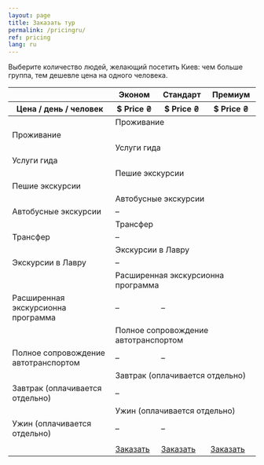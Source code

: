 ```yaml
---
layout: page
title: Заказать тур
permalink: /pricingru/
ref: pricing
lang: ru
---
```


Выберите количество людей, желающий посетить Киев: чем больше группа, тем дешевле цена на одного человека.

<div id="range"></div>

<div class="comparison">
  <table>
    <thead>
      <tr>
        <th class="tl tl2"></th>
        <th class="product" style="border-top-left-radius: 5px; border-left:0px;">Эконом</th>
        <th class="product">Стандарт</th>
        <th class="product" style="border-top-right-radius: 5px; border-right:0px;">Премиум</th>
      </tr>
      <tr>
        <th>Цена / день / человек</th>
        <th class="price-info">
          <div class="price-now"><span id="price-eco">$ Price</span>
          <span> ₴</span>
          </div>
        </th>
        <th class="price-info">
          <div class="price-now"><span id="price-std">$ Price</span>
          <span> ₴</span>
          </div>
        </th>
        <th class="price-info">
          <div class="price-now"><span id="price-prm">$ Price</span>
          <span> ₴</span>
          </div>
        </th>
      </tr>
    </thead>
    <tbody>
      <tr>
        <td></td>
        <td colspan="3">Проживание</td>
      </tr>
      <tr class="compare-row">
        <td>Проживание</td>
        <td><i class="fa fa-check"></i></td>
        <td><i class="fa fa-check"></i></td>
        <td><i class="fa fa-check"></i></td>
      </tr>
      <tr>
        <td> </td>
        <td colspan="3">Услуги гида</td>
      </tr>
      <tr>
        <td>Услуги гида</td>
        <td><i class="fa fa-check"></i></td>
        <td><i class="fa fa-check"></i></td>
        <td><i class="fa fa-check"></i></td>
      </tr>
      <tr>
        <td> </td>
        <td colspan="3">Пешие экскурсии</td>
      </tr>
      <tr class="compare-row">
        <td>Пешие экскурсии</td>
        <td><i class="fa fa-check"></i></td>
        <td><i class="fa fa-check"></i></td>
        <td><i class="fa fa-check"></i></td>
      </tr>
      <tr>
        <td> </td>
        <td colspan="4">Автобусные экскурсии</td>
      </tr>
      <tr>
        <td>Автобусные экскурсии</td>
        <td><span>–</span></td>
        <td><i class="fa fa-check"></i></td>
        <td><i class="fa fa-check"></i></td>
        </td>
      </tr>
      <tr>
        <td> </td>
        <td colspan="3">Трансфер</td>
      </tr>
      <tr class="compare-row">
        <td>Трансфер</td>
        <td><span>–</span></td>
        <td><i class="fa fa-check"></i></td>
        <td><i class="fa fa-check"></i></td>
        </td>
      </tr>
      <tr>
        <td> </td>
        <td colspan="4">Экскурсии в Лавру</td>
      </tr>
      <tr>
        <td>Экскурсии в Лавру</td>
        <td><span>–</span></td>
        <td><i class="fa fa-check"></i></td>
        <td><i class="fa fa-check"></i></td>
        </td>
      </tr>
      <tr>
        <td> </td>
        <td colspan="3">Расширенная экскурсионна программа</td>
      </tr>
      <tr class="compare-row">
        <td>Расширенная экскурсионна программа</td>
        <td><span>–</span></td>
        <td><span>–</span></td>
        <td><i class="fa fa-check"></i></td>
        </td>
      </tr>
      <tr>
        <td> </td>
        <td colspan="3">Полное сопровождение автотранспортом</td>
      </tr>
      <tr>
        <td>Полное сопровождение автотранспортом</td>
        <td><span>–</span></td>
        <td><span>–</span></td>
        <td><i class="fa fa-check"></i></td>
      </tr>
      <tr>
        <td> </td>
        <td colspan="3">Завтрак (оплачивается отдельно)</td>
      </tr>
      <tr class="compare-row">
        <td>Завтрак (оплачивается отдельно)</td>
        <td><span>–</span></td>
        <td><i class="fa fa-check"></i></td>
        <td><i class="fa fa-check"></i></td>
      </tr>
      <tr>
        <td> </td>
        <td colspan="3">Ужин (оплачивается отдельно)</td>
      </tr>
      <tr>
        <td>Ужин (оплачивается отдельно)</td>
        <td><span>–</span></td>
        <td><span>–</span></td>
        <td><i class="fa fa-check"></i></td>
      </tr>
      <tr>
        <td> </td>
      </tr>
      <tr class="compare-row">
        <td></td>
        <td><a id="eco-btn" href="/" onclick="return false;" class="btn btn-row">Заказать<span class="hide-mobile"></span></a></td>
        <td><a id="std-btn" href="/" onclick="return false;" class="btn btn-row">Заказать<span class="hide-mobile"></span></a></td>
        <td><a id="prm-btn" href="/" onclick="return false;" class="btn btn-row">Заказать<span class="hide-mobile"></span></a></td>
      </tr>
    </tbody>
  </table>

</div>



<form id="submit-form" style="display:none" action="http://formspree.io/inkyiv.info@gmail.com" method="POST">
  <div class="input-row">
    <h2 class="inp">Заказ</h2>
  </div>
  <div class="input-row">
    <input type="hidden" name="_next" value="{{ site.baseurl }}/ackru/" />
    <input id="subject" type="hidden" name="_subject" />
    <input type="hidden" name="pricing-plan" />
    <input type="hidden" name="guests-number" />
    <input type="hidden" name="duration" />
    <input type="hidden" name="price" />
  </div>
  <div class="input-row">
    <div><p class="inp"><b>2 или 3-дневный тур:</b></p></div>
    <div id="days"></div>
  </div>
  <div class="input-row">
    <p class="inp"><b>Тип тура:</b></p><p class="inp-inp" id="pricing-plan" ></p>
    <p class="inp"><b>Количество людей:</b></p><p class="inp-inp" id="guests-number"></p>
    <p class="inp"><b>Общая цена:</b></p><p class="inp-inp" id="price"></p>
    <h3 class="inp" style="float:left;">Введите свой электронный адрес:</h3>
    <input id="email" class="input" type="email" name="_replyto" required />
    <h3 class="inp" style="float:left;">Введите номер телефона:</h3>
    <input class="input" type="tel" name="phone" required />
    <h3 class="inp" style="float:left;">Дата прибытия:</h3>
    <input class="input" type="date" name="date" />
  </div>
  <div class="input-row">
    <h3 class="inp">Дополнительные комментарии:</h3>
    <textarea class="input" name="comments"></textarea>
  </div>
  <div class="input-row">
    <input type="button" class="btn btn-row btn-input" value="Оформить заказ" onclick="placeOrder();" />
  </div>
</form>

<script src="{{ "/js/slider.js" | prepend: site.baseurl }}"></script>  